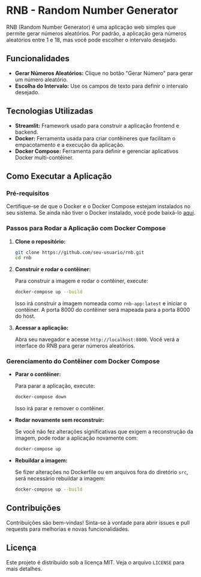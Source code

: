 
# RNB - Random Number Generator

RNB (Random Number Generator) é uma aplicação web simples que permite gerar números aleatórios. Por padrão, a aplicação gera números aleatórios entre 1 e 18, mas você pode escolher o intervalo desejado.

## Funcionalidades

- **Gerar Números Aleatórios:** Clique no botão "Gerar Número" para gerar um número aleatório.
- **Escolha do Intervalo:** Use os campos de texto para definir o intervalo desejado.

## Tecnologias Utilizadas

- **Streamlit:** Framework usado para construir a aplicação frontend e backend.
- **Docker:** Ferramenta usada para criar contêineres que facilitam o empacotamento e a execução da aplicação.
- **Docker Compose:** Ferramenta para definir e gerenciar aplicativos Docker multi-contêiner.

## Como Executar a Aplicação

### Pré-requisitos

Certifique-se de que o Docker e o Docker Compose estejam instalados no seu sistema. Se ainda não tiver o Docker instalado, você pode baixá-lo [aqui](https://www.docker.com/products/docker-desktop).

### Passos para Rodar a Aplicação com Docker Compose

1. **Clone o repositório:**

   ```bash
   git clone https://github.com/seu-usuario/rnb.git
   cd rnb
   ```

2. **Construir e rodar o contêiner:**

   Para construir a imagem e rodar o contêiner, execute:

   ```bash
   docker-compose up --build
   ```

   Isso irá construir a imagem nomeada como `rnb-app:latest` e iniciar o contêiner. A porta 8000 do contêiner será mapeada para a porta 8000 do host.

3. **Acessar a aplicação:**

   Abra seu navegador e acesse `http://localhost:8000`. Você verá a interface do RNB para gerar números aleatórios.

### Gerenciamento do Contêiner com Docker Compose

- **Parar o contêiner:**

  Para parar a aplicação, execute:

  ```bash
  docker-compose down
  ```

  Isso irá parar e remover o contêiner.

- **Rodar novamente sem reconstruir:**

  Se você não fez alterações significativas que exigem a reconstrução da imagem, pode rodar a aplicação novamente com:

  ```bash
  docker-compose up
  ```

- **Rebuildar a imagem:**

  Se fizer alterações no Dockerfile ou em arquivos fora do diretório `src`, será necessário rebuildar a imagem:

  ```bash
  docker-compose up --build
  ```

## Contribuições

Contribuições são bem-vindas! Sinta-se à vontade para abrir issues e pull requests para melhorias e novas funcionalidades.

## Licença

Este projeto é distribuído sob a licença MIT. Veja o arquivo `LICENSE` para mais detalhes.
